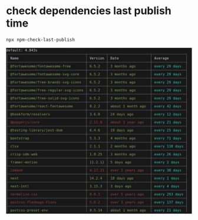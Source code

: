 # check dependencies last publish time

```bash
npx npm-check-last-publish
```

![report screenshot](./assets/report-screenshot.png)
